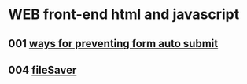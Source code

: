 # WEB front-end html and javascript

## 001 [ways for preventing form auto submit](001)

## 004 [fileSaver](004)

